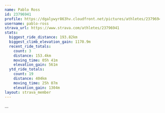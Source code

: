 ```yaml
---
name: Pablo Ross
id: 23796941
profile: https://dgalywyr863hv.cloudfront.net/pictures/athletes/23796941/14615399/1/large.jpg
username: pablo-ross
strava_url: https://www.strava.com/athletes/23796941
stats:
  biggest_ride_distance: 193.82km
  biggest_climb_elevation_gain: 1170.9m
  recent_ride_totals:
    count: 3
    distance: 153.4km
    moving_time: 05h 41m
    elevation_gain: 561m
  ytd_ride_totals:
    count: 19
    distance: 404km
    moving_time: 25h 07m
    elevation_gain: 1304m
layout: strava_member
--- 
```

...
